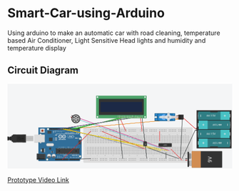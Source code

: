# Smart-Car-using-Arduino
Using arduino to make an automatic car with road cleaning, temperature based Air Conditioner, Light Sensitive Head lights and humidity and temperature display

## Circuit Diagram

![Accessory System Circuit Diagram](https://github.com/aaryan2134/Smart-Car-using-Arduino/blob/b8e2b2f830e75f8fa81f20f0c0def755622ff1a8/circuit%20diagram%202.png)

[Prototype Video Link](https://youtu.be/BLX8ju8Vj1I)
